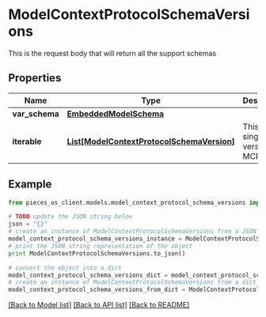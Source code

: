 # ModelContextProtocolSchemaVersions

This is the request body that will return all the support schemas

## Properties
Name | Type | Description | Notes
------------ | ------------- | ------------- | -------------
**var_schema** | [**EmbeddedModelSchema**](EmbeddedModelSchema.md) |  | [optional] 
**iterable** | [**List[ModelContextProtocolSchemaVersion]**](ModelContextProtocolSchemaVersion.md) | This is a singular version for MCP | 

## Example

```python
from pieces_os_client.models.model_context_protocol_schema_versions import ModelContextProtocolSchemaVersions

# TODO update the JSON string below
json = "{}"
# create an instance of ModelContextProtocolSchemaVersions from a JSON string
model_context_protocol_schema_versions_instance = ModelContextProtocolSchemaVersions.from_json(json)
# print the JSON string representation of the object
print ModelContextProtocolSchemaVersions.to_json()

# convert the object into a dict
model_context_protocol_schema_versions_dict = model_context_protocol_schema_versions_instance.to_dict()
# create an instance of ModelContextProtocolSchemaVersions from a dict
model_context_protocol_schema_versions_from_dict = ModelContextProtocolSchemaVersions.from_dict(model_context_protocol_schema_versions_dict)
```
[[Back to Model list]](../README.md#documentation-for-models) [[Back to API list]](../README.md#documentation-for-api-endpoints) [[Back to README]](../README.md)


